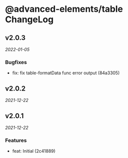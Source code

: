 # @advanced-elements/table ChangeLog

## v2.0.3

_2022-01-05_

### Bugfixes

- fix: fix table-formatData func error output (84a3305)

## v2.0.2

_2021-12-22_

## v2.0.1

_2021-12-22_

### Features

- feat: Initial (2c41889)
